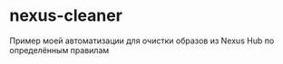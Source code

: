 # nexus-cleaner
Пример моей автоматизации для очистки образов из Nexus Hub по определённым правилам
